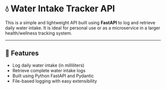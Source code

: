 # 💧 Water Intake Tracker API

This is a simple and lightweight API built using **FastAPI** to log and retrieve daily water intake. It is ideal for personal use or as a microservice in a larger health/wellness tracking system.

---

## 🚀 Features

- Log daily water intake (in milliliters)
- Retrieve complete water intake logs
- Built using Python FastAPI and Pydantic
- File-based logging with easy extensibility

